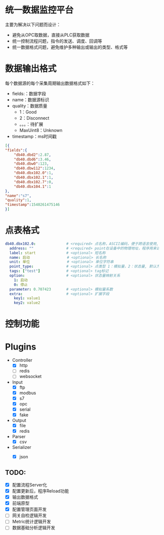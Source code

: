 # 统一数据监控平台

主要为解决以下问题而设计：

- 避免从OPC取数据，直接从PLC获取数据
- 统一控制流程问题，指令的发送、调度、回调等
- 统一数据格式问题，避免维护多种输出或输出的类型、格式等



# 数据输出格式

每个数据源的每个采集周期输出数据格式如下：

- fields:：数据字段
- name：数据源标识
- quality：数据质量
  - 1：Good
  - 2：Disconnect
  - 。。。：待扩展
  - MaxUint8：Unknown
- timestamp：ms时间戳

```json
[{
"fields":{
    "db40.dbd2":2.87,
    "db40.dbd6":3.46,
    "db40.dbw0":123,
    "db40.dbw112":1234,
    "db40.dbx102.0":1,
    "db40.dbx102.1":1,
    "db40.dbx102.7":0,
    "db40.dbx104.1":1
},
"name":"s7",
"quality":1,
"timestamp":1540261475146
}]
```



# 点表格式

```yaml
db40.dbx102.0:				# <required> 点名称，ASCII编码，便于跨语言使用, 可以自定义
  address: ""				# <required> point在设备中的物理地址，程序用来访问实时数据
  label: start				# <optional> 短名称
  name: 启动		   		   # <optional> 长名称
  unit: 单位				   # <optional> 单位字符串
  point_type: 				# <optional> 点类型 1：模拟量，2：状态量, 默认为模拟量
  tags: ["test"]			# <optional> tag标记
  option:					# <optional> 状态量映射关系
    1: 启动
    0: 停止
  parameter: 0.707423		# <optional> 模拟量系数
  extra:					# <optional> 扩展字段
  	key1: value1
  	key2: value2
```



# 控制功能



# Plugins

- Controller
  - [x] http
  - [ ] redis
  - [ ] websocket
- Input
  - [x] ftp
  - [x] modbus
  - [x] s7
  - [x] opc
  - [x] serial
  - [x] fake
- Output
  - [x] file
  - [x] redis
- Parser
  - [x] csv
- Serializer
  - [x] json



## TODO:

- [x] 配置流程Server化
- [x] 配置更新后，程序Reload功能
- [x] 输出数据格式
- [x] 前端原型
- [x] 配置管理页面开发
- [ ] 网关自检逻辑开发
- [ ] Metric统计逻辑开发
- [ ] 数据基础分析逻辑开发